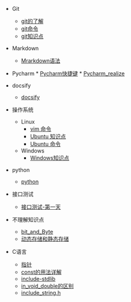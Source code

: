 <!-- _sidebar.md -->
  * Git
    * [git的了解](./Git/git%E7%9A%84%E4%BA%86%E8%A7%A3.md)<!--注意这里是相对路径-->
    * [git命令](./Git/git%E5%91%BD%E4%BB%A4.md)
    * [git知识点](./Git/git%E7%9F%A5%E8%AF%86%E7%82%B9.md)
  
  
  * Markdown
    * [Mrarkdown语法](./Markdown/markdown.md)
  
  
   * Pycharm
    * [Pycharm快捷键](./Pycharm/Pycharm%E5%BF%AB%E6%8D%B7%E9%94%AE.md)
    * [Pycharm_realize](./Pycharm/pycharm_realize.md)
  
  
  * docsify
    * [docsify](./docisfy/docsify.md)
  
  
  
  * 操作系统
    * Linux
      * [vim 命令](./%E6%93%8D%E4%BD%9C%E7%B3%BB%E7%BB%9F/Liunx%E6%93%8D%E4%BD%9C%E7%B3%BB%E7%BB%9F/vim%E5%91%BD%E4%BB%A4.md)
      * [Ubuntu 知识点](./%E6%93%8D%E4%BD%9C%E7%B3%BB%E7%BB%9F/Liunx%E6%93%8D%E4%BD%9C%E7%B3%BB%E7%BB%9F/Ubuntu%E7%9F%A5%E8%AF%86%E7%82%B9.md)
      * [Ubuntu 命令](./%E6%93%8D%E4%BD%9C%E7%B3%BB%E7%BB%9F/Liunx%E6%93%8D%E4%BD%9C%E7%B3%BB%E7%BB%9F/Ubuntu%E5%91%BD%E4%BB%A4.md)
    * Windows
      * [ Windows知识点](./%E6%93%8D%E4%BD%9C%E7%B3%BB%E7%BB%9F/Windows%E6%93%8D%E4%BD%9C%E7%B3%BB%E7%BB%9F/Windows%E7%9F%A5%E8%AF%86%E7%82%B9.md)
      


  * python
    * [python](./python/python.md)
  
  * 接口测试
    * [接口测试-第一天](./%E6%8E%A5%E5%8F%A3%E6%B5%8B%E8%AF%95/%E6%8E%A5%E5%8F%A3%E6%B5%8B%E8%AF%95-%E7%AC%AC%E4%B8%80%E5%A4%A9.md)
  * 不理解知识点
    * [bit_and_Byte](./%E4%B8%8D%E7%90%86%E8%A7%A3%E7%9F%A5%E8%AF%86%E7%82%B9/bit_and_byte.md)
    * [动态存储和静态存储](./%E4%B8%8D%E7%90%86%E8%A7%A3%E7%9F%A5%E8%AF%86%E7%82%B9/%E5%8A%A8%E6%80%81%E5%AD%98%E5%82%A8%E5%92%8C%E9%9D%99%E6%80%81%E5%AD%98%E5%82%A8.md)
  
  * C语言
    * [指针](./C%E8%AF%AD%E8%A8%80/%E6%8C%87%E9%92%88.md)
    * [const的用法详解](./C%E8%AF%AD%E8%A8%80/const%E7%9A%84%E7%94%A8%E6%B3%95%E8%AF%A6%E8%A7%A3.md)
    * [include-stdlib](./C%E8%AF%AD%E8%A8%80/include_stdlib.h%E5%87%BD%E6%95%B0.md)
    * [in_void_double的区别](./C%E8%AF%AD%E8%A8%80/int_void-double%E7%9A%84%E5%8C%BA%E5%88%AB.md)
    * [include_string.h](./C%E8%AF%AD%E8%A8%80/string.h.md)